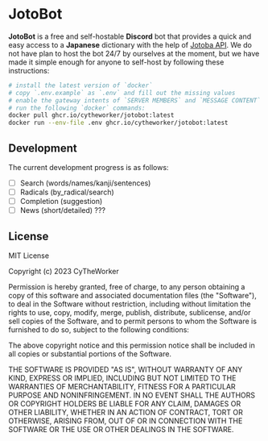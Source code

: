 [Jotoba API]: https://jotoba.de/docs.html

# JotoBot

**JotoBot** is a free and self-hostable **Discord** bot that provides a quick
and easy access to a **Japanese** dictionary with the help of [Jotoba API]. We
do not have plan to host the bot 24/7 by ourselves at the moment, but we have
made it simple enough for anyone to self-host by following these instructions:

```sh
# install the latest version of `docker`
# copy `.env.example` as `.env` and fill out the missing values
# enable the gateway intents of `SERVER MEMBERS` and `MESSAGE CONTENT`
# run the following `docker` commands:
docker pull ghcr.io/cytheworker/jotobot:latest
docker run --env-file .env ghcr.io/cytheworker/jotobot:latest
```

## Development

The current development progress is as follows:

- [ ] Search (words/names/kanji/sentences)
- [ ] Radicals (by_radical/search)
- [ ] Completion (suggestion)
- [ ] News (short/detailed) ???

## License

MIT License

Copyright (c) 2023 CyTheWorker

Permission is hereby granted, free of charge, to any person obtaining a copy
of this software and associated documentation files (the "Software"), to deal
in the Software without restriction, including without limitation the rights
to use, copy, modify, merge, publish, distribute, sublicense, and/or sell
copies of the Software, and to permit persons to whom the Software is
furnished to do so, subject to the following conditions:

The above copyright notice and this permission notice shall be included in all
copies or substantial portions of the Software.

THE SOFTWARE IS PROVIDED "AS IS", WITHOUT WARRANTY OF ANY KIND, EXPRESS OR
IMPLIED, INCLUDING BUT NOT LIMITED TO THE WARRANTIES OF MERCHANTABILITY,
FITNESS FOR A PARTICULAR PURPOSE AND NONINFRINGEMENT. IN NO EVENT SHALL THE
AUTHORS OR COPYRIGHT HOLDERS BE LIABLE FOR ANY CLAIM, DAMAGES OR OTHER
LIABILITY, WHETHER IN AN ACTION OF CONTRACT, TORT OR OTHERWISE, ARISING FROM,
OUT OF OR IN CONNECTION WITH THE SOFTWARE OR THE USE OR OTHER DEALINGS IN THE
SOFTWARE.